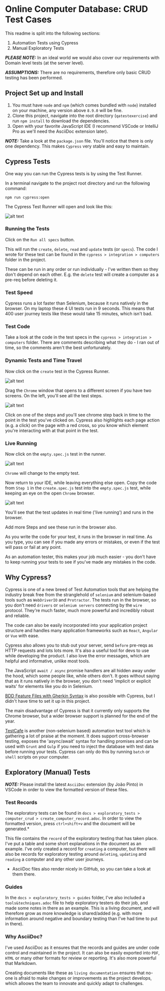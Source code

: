 # Online Computer Database: CRUD Test Cases

This readme is split into the following sections:

1. Automation Tests using Cypress
2. Manual Exploratory Tests 

***PLEASE NOTE:*** In an ideal world we would also cover our requirements with Domain level tests (at the server level).

***ASSUMPTIONS:*** There are no requirements, therefore only basic CRUD testing has been performed.

## Project Set up and Install

1. You must have `node` and `npm` (which comes bundled with `node`) installed on your machine, any version above `8.9.0` will be fine.
2. Clone this project, navigate into the root directory (`qatestexercise`) and run `npm install` to download the dependencies.
3. Open with your favorite JavaScript IDE (I recommend VSCode or IntelliJ Pro as we'll need the AsciiDoc extension later).

***NOTE:*** Take a look at the `package.json` file. You'll notice that there is only one dependency. This makes `Cypress` very stable and easy to maintain.

## Cypress Tests

One way you can run the Cypress tests is by using the Test Runner. 

In a terminal navigate to the project root directory and run the following command:

`npm run cypress:open`

The Cypress Test Runner will open and look like this:

![alt text](./images/cypress_runner.png "Logo Title Text 1")

### Running the Tests

Click on the `Run all specs` button.

This will run the `create`, `delete`, `read` and `update` tests (or `specs`). The code I wrote for these test can be found in the `cypress > integration > computers` folder in the project.

These can be run in any order or run individually - I've written them so they don't depend on each other. E.g. the `delete` test will create a computer as a pre-req before deleting it.

### Test Speed

Cypress runs a lot faster than Selenium, because it runs natively in the browser. On my laptop these 4 UI tests run in 9 seconds. This means that 400 user journey tests like these would take 15 minutes, which isn't bad. 

### Test Code

Take a look at the code in the test specs in the `cypress > integration > computers` folder. There are comments describing what they do - I ran out of time, so the comments aren't the best unfortunately.

### Dynamic Tests and Time Travel

Now click on the `create` test in the Cypress Runner.

![alt text](./images/cypress_runner_create.png "Logo Title Text 1")

Drag the `Chrome` window that opens to a different screen if you have two screens. On the left, you'll see all the test steps. 

![alt text](./images/test_steps.png "Logo Title Text 1")

Click on one of the steps and you'll see chrome step back in time to the point in the test you've clicked on. Cypress also highlights each page action (e.g. a click) on the page with a red cross, so you know which element you're interacting with at that point in the test.

### Live Running

Now click on the `empty.spec.js` test in the runner.

![alt text](./images/empty_test.png "Logo Title Text 1")

`Chrome` will change to the empty test.

Now return to your IDE, while leaving everything else open. Copy the code from `Step 1` in the `create.spec.js` test into the `empty.spec.js` test, while keeping an eye on the open `Chrome` browser.

![alt text](./images/copy_step.png "Logo Title Text 1")

You'll see that the test updates in real time ('live running') and runs in the browser.

Add more Steps and see these run in the browser also.

As you write the code for your test, it runs in the browser in real time. As you type, you can see if you made any errors or mistakes, or even if the test will pass or fail at any point.

As an automation tester, this makes your job much easier - you don't have to keep running your tests to see if you've made any mistakes in the code.

## Why Cypress?

Cypress is one of a new breed of Test Automation tools that are helping the industry break free from the stranglehold of `selenium` and selenium-based tools such as `WebDriverIO` and `Protractor`. The tests run in the browser, so you don't need `drivers` or `selenium servers` connecting by the `wire` protocol. They're much faster, much more powerful and incredibly robust and reliable.

The code can also be easily incorporated into your application project structure and handles many application frameworks such as `React`, `Angular` or `Vue` with ease.

Cypress also allows you to stub out your server, send `before` pre-reqs as HTTP requests and lots lots more. It's also a useful tool for devs to use while developing the product. I also love the error messages, which are helpful and informative, unlike most tools. 

The JavaScript `await / async` promise handlers are all hidden away under the hood, which some people like, while others don't. It goes without saying that as it runs natively in the browser, you don't need 'implicit or explicit waits' for elements like you do in Selenium.

[BDD Feature Files with Gherkin Syntax](https://www.npmjs.com/package/cypress-cucumber-preprocessor) is also possible with Cypress, but I didn't have time to set it up in this project. 

The main disadvantage of Cypress is that it currently only supports the Chrome browser, but a wider browser support is planned for the end of the year.

[TestCafe](https://github.com/DevExpress/testcafe) is another (non-selenium based) automation test tool which is gathering a lot of praise at the moment. It does support cross-browser testing, exposes the 'async/await' syntax for handling promises and can be used with `Grunt` and `Gulp` if you need to inject the database with test data before running your tests. Cypress can only do this by running `batch` or `shell` scripts on your computer.


## Exploratory (Manual) Tests

***NOTE:*** Please install the latest `AsciiDoc` extension (by João Pinto) in VSCode in order to view the formatted version of these files.

### Test Records

The exploratory tests can be found in `docs > exploratory_tests > computer_crud > create_computer_record.adoc`. In order to view the formatted version, press `ctrl+shift+v` and the document will be generated.*

This file contains the `record` of the exploratory testing that has taken place. I've put a table and some short explanations in the document as an example. I've only created a record for `creating` a computer, but there will also be records for exploratory testing around `deleting`, `updating` and `reading` a computer and any other user journeys.

* AsciiDoc files also render nicely in GitHub, so you can take a look at them there.

### Guides

In the `docs > exploratory_tests > guides` folder, I've also included a `tools&techniques.adoc` file to help exploratory testers do their job, and made some notes in there as an example. This is a living document, and will therefore grow as more knowledge is shared/added (e.g. with more information around negative and boundary testing than I've had time to put in there).

### Why AsciiDoc?

I've used AsciiDoc as it ensures that the records and guides are under code control and maintained in the project. It can also be easily exported into `PDF`, `HTML` or many other formats for review or reporting. It's also more powerful that Markdown.

Creating documents like these as `living documentation` ensures that no-one is afraid to make changes or improvements as the project develops, which alloows the team to innovate and quickly adapt to challenges.